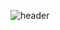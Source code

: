 ![header](https://capsule-render.vercel.app/api?type=waving&color=auto&height=300&section=header&text=깃허브%20헤더&fontSize=90&animation=fadeIn&fontAlignY=38&desc=헤더를%20꾸며보자%20~&descAlignY=51&descAlign=62)

